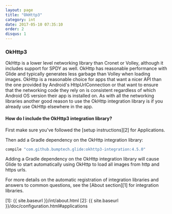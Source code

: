 ```yaml
---
layout: page
title: "OkHttp3"
category: int
date: 2017-05-10 07:35:10
order: 2
disqus: 1
---
```


### OkHttp3

OkHttp is a lower level networking library than Cronet or Volley, although it includes support for SPDY as well. OkHttp has reasonable performance with Glide and typically generates less garbage than Volley when loading images. OkHttp is a reasonable choice for apps that want a nicer API than the one provided by Android's HttpUrlConnection or that want to ensure that the networking code they rely on is consistent regardless of which Android OS version their app is installed on. As with all the networking libraries another good reason to use the OkHttp integration library is if you already use OkHttp elsewhere in the app.

#### How do I include the OkHttp3 integration library?
First make sure you've followed the [setup instructions][2] for Applications.

Then add a Gradle dependency on the OkHttp integration library:

```groovy
compile "com.github.bumptech.glide:okhttp3-integration:4.5.0"
```

Adding a Gradle dependency on the OkHttp integration library will cause Glide to start automatically using OkHttp to load all images from http and https urls.

For more details on the automatic registration of integration libraries and answers to common questions, see the [About section][1] for integration libraries.

[1]: {{ site.baseurl }}/int/about.html
[2]: {{ site.baseurl }}/doc/configuration.html#applications
